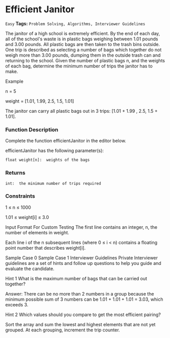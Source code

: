 # Efficient Janitor
`Easy`
__Tags:__ ``Problem Solving, Algorithms, Interviewer Guidelines``


The janitor of a high school is extremely efficient. By the end of each day, all of the school's waste is in plastic bags weighing between 1.01 pounds and 3.00 pounds. All plastic bags are then taken to the trash bins outside. One trip is described as selecting a number of bags which together do not weigh more than 3.00 pounds, dumping them in the outside trash can and returning to the school. Given the number of plastic bags n, and the weights of each bag, determine the minimum number of trips the janitor has to make.

 

Example

n = 5 

weight = [1.01, 1.99, 2.5, 1.5, 1.01]

 

The janitor can carry all plastic bags out in 3 trips: [1.01 + 1.99 , 2.5, 1.5 + 1.01].

 
### Function Description

Complete the function efficientJanitor in the editor below.

 

efficientJanitor has the following parameter(s):

    float weight[n]:  weights of the bags

 

### Returns

    int:  the minimum number of trips required

 

### Constraints

1 ≤ n ≤ 1000

1.01 ≤ weight[i] ≤ 3.0

 

Input Format For Custom Testing
The first line contains an integer, n, the number of elements in weight.

Each line i of the n subsequent lines (where 0 ≤ i < n) contains a floating point number that describes weight[i].

Sample Case 0
Sample Case 1
Interviewer Guidelines
Private
Interviewer guidelines are a set of hints and follow up questions to help you guide and evaluate the candidate.

Hint 1
What is the maximum number of bags that can be carried out together?

 

Answer: There can be no more than 2 numbers in a group because the minimum possible sum of 3 numbers can be 1.01 + 1.01 + 1.01 = 3.03, which exceeds 3.

Hint 2
Which values should you compare to get the most efficient pairing?

 

Sort the array and sum the lowest and highest elements that are not yet grouped. At each grouping, increment the trip counter.
